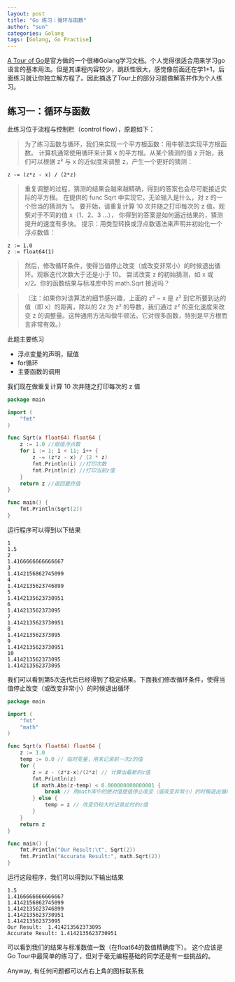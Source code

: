 ```yaml
---
layout: post
title: "Go 练习：循环与函数"
author: "sun"
categories: Golang
tags: [Golang, Go Practise]
---
```


[A Tour of Go](https://tour.golang.org/)是官方做的一个很棒Golang学习文档。个人觉得很适合用来学习go语言的基本用法。但是其课程内容较少，跳跃性很大，感觉像前面还在学1+1，后面练习就让你独立解方程了。因此摘选了Tour上的部分习题做解答并作为个人练习。

## 练习一：循环与函数

此练习位于流程与控制栏（control flow），原题如下：

> 为了练习函数与循环，我们来实现一个平方根函数：用牛顿法实现平方根函数。
计算机通常使用循环来计算 x 的平方根。从某个猜测的值 z 开始，我们可以根据 z² 与 x 的近似度来调整 z，产生一个更好的猜测：
```
z -= (z*z - x) / (2*z) 
```
> 重复调整的过程，猜测的结果会越来越精确，得到的答案也会尽可能接近实际的平方根。
在提供的 func Sqrt 中实现它。无论输入是什么，对 z 的一个恰当的猜测为 1。 要开始，请重复计算 10 次并随之打印每次的 z 值。观察对于不同的值 x（1、2、3 ...）， 你得到的答案是如何逼近结果的，猜测提升的速度有多快。
> 提示：用类型转换或浮点数语法来声明并初始化一个浮点数值：
```
z := 1.0
z := float64(1)
```
> 然后，修改循环条件，使得当值停止改变（或改变非常小）的时候退出循环。观察迭代次数大于还是小于 10。 尝试改变 z 的初始猜测，如 x 或 x/2。你的函数结果与标准库中的 math.Sqrt 接近吗？

> （注：如果你对该算法的细节感兴趣，上面的 z² − x 是 z² 到它所要到达的值（即 x）的距离，除以的 2z 为 z² 的导数，我们通过 z² 的变化速度来改变 z 的调整量。这种通用方法叫做牛顿法。它对很多函数，特别是平方根而言非常有效。）

此题主要练习

 - 浮点变量的声明，赋值
 - for循环
 - 主要函数的调用

我们现在做重复计算 10 次并随之打印每次的 z 值

```go
package main

import (
	"fmt"
)

func Sqrt(x float64) float64 {
	z := 1.0 //赋值浮点数
	for i := 1; i < 11; i++ {
		z -= (z*z - x) / (2 * z)
		fmt.Println(i) //打印次数
		fmt.Println(z) //打印当前z值
	}
	return z //返回最终值
}

func main() {
	fmt.Println(Sqrt(2))
}
```
运行程序可以得到以下结果
```
1
1.5
2
1.4166666666666667
3
1.4142156862745099
4
1.4142135623746899
5
1.4142135623730951
6
1.414213562373095
7
1.4142135623730951
8
1.414213562373095
9
1.4142135623730951
10
1.414213562373095
1.414213562373095
```
我们可以看到第5次迭代后已经得到了稳定结果。下面我们修改循环条件，使得当值停止改变（或改变非常小）的时候退出循环

```go
package main

import (
	"fmt"
	"math"
)

func Sqrt(x float64) float64 {
	z := 1.0
	temp := 0.0 // 临时变量，用来记录前一次z的值
	for {
		z = z - (z*z-x)/(2*z) // 计算出最新的z值
		fmt.Println(z)
		if math.Abs(z-temp) < 0.000000000000001 {
			break // 用math库中的绝对值使值停止改变（或改变非常小）的时候退出循环
		} else {
			temp = z // 改变仍较大时记录此时的z值
		}
	}
	return z
}

func main() {
	fmt.Println("Our Result:\t", Sqrt(2))
	fmt.Println("Accurate Result:", math.Sqrt(2))
}
```
运行这段程序，我们可以得到以下输出结果

```
1.5
1.4166666666666667
1.4142156862745099
1.4142135623746899
1.4142135623730951
1.414213562373095
Our Result:	 1.414213562373095
Accurate Result: 1.4142135623730951
```
可以看到我们的结果与标准数值一致（在float64的数值精确度下）。
这个应该是Go Tour中最简单的练习了，但对于毫无编程基础的同学还是有一些挑战的。

Anyway, 有任何问题都可以点右上角的图标联系我

